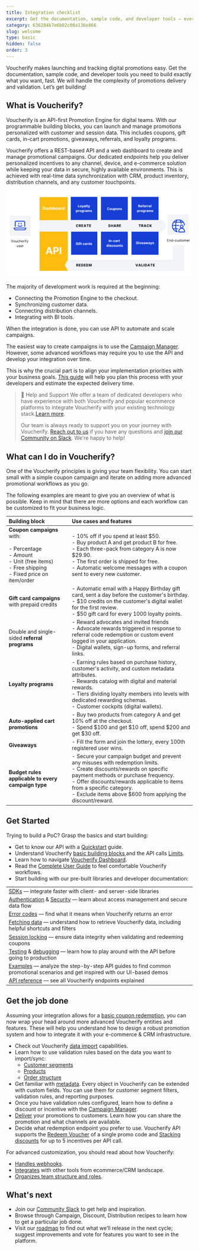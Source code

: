 ```yaml
---
title: Integration checklist
excerpt: Get the documentation, sample code, and developer tools — everything you need to build digital promotions faster
category: 636284b7e6b02c00a136e866
slug: welcome
type: basic
hidden: false
order: 3
---
```


Voucherify makes launching and tracking digital promotions easy. Get the documentation, sample code, and developer tools you need to build exactly what you want, fast. We will handle the complexity of promotions delivery and validation. Let’s get building!

## What is Voucherify?

Voucherify is an API-first Promotion Engine for digital teams. With our programmable building blocks, you can launch and manage promotions personalized with customer and session data. This includes coupons, gift cards, in-cart promotions, giveaways, referrals, and loyalty programs. 

Voucherify offers a REST-based API and a web dashboard to create and manage promotional campaigns. Our dedicated endpoints help you deliver personalized incentives to any channel, device, and e-commerce solution while keeping your data in secure, highly available environments. This is achieved with real-time data synchronization with CRM, product inventory, distribution channels, and any customer touchpoints. 

![Welcome Diagram](../../assets/img/guides_getting_started_integration_checklist_welcome_diagram_1.png "Welcome Diagram")

The majority of development work is required at the beginning: 
* Connecting the Promotion Engine to the checkout.
* Synchronizing customer data.
* Connecting distribution channels.
* Integrating with BI tools. 

When the integration is done, you can use API to automate and scale campaigns. 

The easiest way to create campaigns is to use the [Campaign Manager](https://support.voucherify.io/article/17-how-do-i-create-my-first-campaign). However, some advanced workflows may require you to use the API and develop your integration over time.

This is why the crucial part is to align your implementation priorities with your business goals.
[This guide](https://success.voucherify.io/article/373-overview) will help you plan this process with your developers and estimate the expected delivery time.

> :blue_book: Help and Support
> We offer a team of dedicated developers who have experience with both Voucherify and popular ecommerce platforms to integrate Voucherify with your existing technology stack.[Learn more](https://www.voucherify.io/professional-services).
> 
> Our team is always ready to support you on your journey with Voucherify. [Reach out to us](https://docs.voucherify.io/docs/support) if you have any questions and [join our Community on Slack](https://www.voucherify.io/community). We're happy to help!

## What can I do in Voucherify?

One of the Voucherify principles is giving your team flexibility. You can start small with a simple coupon campaign and iterate on adding more advanced promotional workflows as you go.

The following examples are meant to give you an overview of what is possible. Keep in mind that there are more options and each workflow can be customized to fit your business logic. 

| **Building block** | **Use cases and features** |
|:---|:---|
| **Coupon campaigns** with:<br><br>- Percentage <br>- Amount <br>- Unit (free items) <br>- Free shipping <br>- Fixed price on item/order | - 10% off if you spend at least $50. <br>- Buy product A and get product B for free. <br>- Each three-pack from category A is now $29.90. <br>- The first order is shipped for free. <br>- Automatic welcome messages with a coupon sent to every new customer. |
| **Gift card campaigns** with prepaid credits | - Automatic email with a Happy Birthday gift card, sent a day before the customer's birthday. <br>- $10 credits on the customer's digital wallet for the first review. <br>- $50 gift card for every 1000 loyalty points. |
| Double and single-sided **referral programs** | - Reward advocates and invited friends <br>- Advocate rewards triggered in response to referral code redemption or custom event logged in your application. <br>- Digital wallets, sign-up forms, and referral links. |
| **Loyalty programs** | - Earning rules based on purchase history, customer's activity, and custom metadata attributes. <br>- Rewards catalog with digital and material rewards. <br>- Tiers dividing loyalty members into levels with dedicated rewarding schemas. <br>- Customer cockpits (digital wallets). |
| **Auto-applied cart promotions** | - Buy two products from category A and get 10% off at the checkout.  <br>- Spend $100 and get $10 off, spend $200 and get $30 off. |
| **Giveaways** | - Fill the form and join the lottery, every 100th registered user wins. |
| **Budget rules applicable to every campaign type** | - Secure your campaign budget and prevent any misuses with redemption limits. <br>- Create discounts/rewards on specific payment methods or purchase frequency. <br>- Offer discounts/rewards applicable to items from a specific category. <br>- Exclude items above $600 from applying the discount/reward. |

## Get Started

Trying to build a PoC? Grasp the basics and start building:

- Get to know our API with a [Quickstart](doc:quickstart) guide.
- Understand Voucherify [basic building blocks ](doc:key-concepts) and the API calls [Limits](doc:limits).
- Learn how to navigate [Voucherify Dashboard](https://support.voucherify.io/article/16-dashboard-sections).
- Read the [Complete User Guide](https://support.voucherify.io/article/162-voucherify-complete-user-guide) to feel comfortable Voucherify workflows.
- Start building with our pre-built libraries and developer documentation:

|  |
|---|
| [SDKs](docs:sdks) — integrate faster with client- and server-side libraries |
| [Authentication](doc:authentication) & [Security](doc:security) — learn about access management and secure data flow |
| [Error codes](ref:errors) — find what it means when Voucherify returns an error |
| [Fetching data](ref:listing) — understand how to retrieve Voucherify data, including helpful shortcuts and filters |
| [Session locking](doc:locking-validation-session) —  ensure data integrity when validating and redeeming coupons |
| [Testing](doc:testing) & [debugging](https://support.voucherify.io/article/524-project-logs) —  learn how to play around with the API before going to production |
| [Examples](doc:examples) —  analyze the step-by-step API guides to find common promotional scenarios and get inspired with our UI-based demos |
| [API reference](ref:introduction-1) — see all Voucherify endpoints explained |

## Get the job done

Assuming your integration allows for a [basic coupon redemption](doc:quickstart), you can now wrap your head around more advanced Voucherify entities and features. These will help you understand how to design a robust promotion system and how to integrate it with your e-commerce & CRM infrastructure.

  * Check out Voucherify [data import](doc:import-codes) capabilities.
  * Learn how to use validation rules based on the data you want to import/sync:
      - [Customer segments](doc:customers) 
      - [Products](doc:products) 
      - [Order structure](doc:orders-1) 
  * Get familiar with [metadata](doc:metadata-custom-fields). Every object in Voucherify can be extended with custom fields. You can use them for customer segment filters, validation rules, and reporting purposes.  
  * Once you have validation rules configured, learn how to define a discount or incentive with the [Campaign Manager](https://support.voucherify.io/article/511-discount-effects-cheat-sheet).
  * [Deliver](https://support.voucherify.io/article/19-how-does-the-distribution-manager-work) your promotions to customers. Learn how you can share the promotion and what channels are available.
  * Decide what redemption endpoint you prefer to use. Voucherify API supports the [Redeem Voucher](ref:redeem-voucher) of a single promo code and [Stacking discounts](doc:stacking-discounts-new) for up to 5 incentives per API call.
 

For advanced customization, you should read about how Voucherify: 
  * [Handles webhooks](doc:webhooks).
  * [Integrates](https://www.voucherify.io/integrations) with other tools from ecommerce/CRM landscape.
  * [Organizes team structure and roles](https://support.voucherify.io/article/40-how-does-the-access-control-work-in-voucherify).

## What's next 
* Join our [Community Slack](https://community.voucherify.io/) to get help and inspiration.
* Browse through Campaign, Discount, Distribution recipes to learn how to get a particular job done.
* Visit our [roadmap](https://roadmap.voucherify.io/) to find out what we’ll release in the next cycle; suggest improvements and vote for features you want to see in the platform.